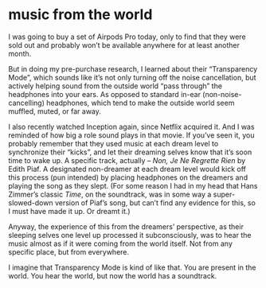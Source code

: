 # music from the world

I was going to buy a set of Airpods Pro today, only to find that they were sold out and probably won’t be available anywhere for at least another month.

But in doing my pre-purchase research, I learned about their “Transparency Mode”, which sounds like it’s not only turning off the noise cancellation, but actively helping sound from the outside world “pass through” the headphones into your ears. As opposed to standard in-ear (non-noise-cancelling) headphones, which tend to make the outside world seem muffled, muted, or far away.

I also recently watched Inception again, since Netflix acquired it. And I was reminded of how big a role sound plays in that movie. If you’ve seen it, you probably remember that they used music at each dream level to synchronize their “kicks”, and let their dreaming selves know that it’s soon time to wake up. A specific track, actually – *Non, Je Ne Regrette Rien* by Edith Piaf. A designated non-dreamer at each dream level would kick off this process (pun intended) by placing headphones on the dreamers and playing the song as they slept. (For some reason I had in my head that Hans Zimmer’s classic *Time*, on the soundtrack, was in some way a super-slowed-down version of Piaf’s song, but can’t find any evidence for this, so I must have made it up. Or dreamt it.)

Anyway, the experience of this from the dreamers’ perspective, as their sleeping selves one level up processed it subconsciously, was to hear the music almost as if it were coming from the world itself. Not from any specific place, but from everywhere.

I imagine that Transparency Mode is kind of like that. You are present in the world. You hear the world, but now the world has a soundtrack.